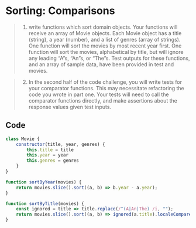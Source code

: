 # Sorting: Comparisons
> 1. write functions which sort domain objects. Your functions will receive an array of Movie objects. Each Movie object has a title (string), a year (number), and a list of genres (array of strings). One function will sort the movies by most recent year first. One function will sort the movies, alphabetical by title, but will ignore any leading “A”s, “An”s, or “The”s. Test outputs for these functions, and an array of sample data, have been provided in test and movies.

> 2. In the second half of the code challenge, you will write tests for your comparator functions. This may necessitate refactoring the code you wrote in part one. Your tests will need to call the comparator functions directly, and make assertions about the response values given test inputs.
## Code
``` Javascript
class Movie {
	constructor(title, year, genres) {
		this.title = title
		this.year = year
		this.genres = genres
	}
}

function sortByYear(movies) {
	return movies.slice().sort((a, b) => b.year - a.year);
}

function sortByTitle(movies) {
	const ignored = title => title.replace(/^(A|An|The) /i, "");
	return movies.slice().sort((a, b) => ignored(a.title).localeCompare(ignored(b.title)));
}
```